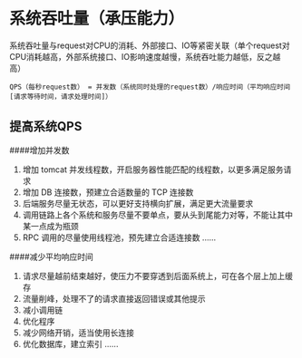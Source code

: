 # 系统吞吐量（承压能力）

系统吞吐量与request对CPU的消耗、外部接口、IO等紧密关联（单个request对CPU消耗越高，外部系统接口、IO影响速度越慢，系统吞吐能力越低，反之越高）<br>

`QPS（每秒request数） = 并发数（系统同时处理的request数）/响应时间（平均响应时间[请求等待时间，请求处理时间]）`

提高系统QPS
-----------
####增加并发数
1. 增加 tomcat 并发线程数，开启服务器性能匹配的线程数，以更多满足服务请求
2. 增加 DB 连接数，预建立合适数量的 TCP 连接数
3. 后端服务尽量无状态，可以更好支持横向扩展，满足更大流量要求
4. 调用链路上各个系统和服务尽量不要单点，要从头到尾能力对等，不能让其中某一点成为瓶颈
5. RPC 调用的尽量使用线程池，预先建立合适连接数
......

####减少平均响应时间
1. 请求尽量越前结束越好，使压力不要穿透到后面系统上，可在各个层上加上缓存
2. 流量削峰，处理不了的请求直接返回错误或其他提示
3. 减小调用链
4. 优化程序
5. 减少网络开销，适当使用长连接
6. 优化数据库，建立索引
......
